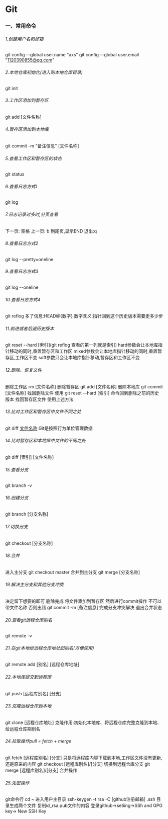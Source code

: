 # Git

### 一、常用命令

###### 1.创建用户名和邮箱

git config --global user.name "axs"
git config --global user.email "1120390855@qq.com"

###### 2.本地仓库初始化(进入到本地仓库目录)

git init

###### 3.工作区添加到暂存区

git add [文件名称]

###### 4.暂存区添加到本地库

git commit -m "备注信息" [文件名称]

###### 5.查看工作区和暂存区的状态

git status

###### 6.查看日志方式1

git log

###### 7.日志记录过多时,分页查看

下一页: 空格
上一页: b
到尾页,显示END
退出:q

###### 8.查看日志方式2

git log --pretty=oneline

###### 9.查看日志方式3

git log --oneline

###### 10.查看日志方式4

git reflog
多了信息:HEAD@{数字}
数字含义:指针回到这个历史版本需要走多少步

###### 11.前进或者后退历史版本

git reset --hard [索引](git reflog 查看的第一列就是索引)
hard参数会让本地库指针移动的同时,重置暂存区和工作区
mixed参数会让本地库指针移动的同时,重置暂存区,工作区不变
soft参数只会让本地库指针移动,暂存区和工作区不变

###### 12.删除、恢复文件

删除工作区 rm [文件名称]
删除暂存区 git add [文件名称]
删除本地库 git commit [文件名称]
找回删除文件 使用 git reset --hard [索引] 命令回到删除之前的历史版本
找回暂存区文件 使用上述方法

###### 13.比对工作区和暂存区中文件不同之处

git diff [文件名称](不加文件名称,默认比对所有的文件)
Git是按照行为单位管理数据

###### 14.比对暂存区和本地库中文件的不同之处

git diff [索引] [文件名称]

###### 15.查看分支

git branch -v

###### 16.创建分支

git branch [分支名称]

###### 17.切换分支

git checkout [分支名称]

###### 18.合并

进入主分支 git checkout master
合并到主分支 git merge [分支名称]

###### 19.解决主分支和其他分支冲突

决定留下想要的即可
删除完成 将文件添加到暂存区
然后进行commit操作 不可以带文件名称 否则出错  git commit -m [备注信息]
完成分支冲突解决 退出合并状态

###### 20.查看git远程仓库别名

git remote -v

###### 21.在git本地给远程仓库地址起别名(方便使用)

git remote add [别名] [远程仓库地址]

###### 22.本地库提交到远程库

git push [远程库别名] [分支]

###### 23.克隆远程仓库到本地

git clone [远程仓库地址]
克隆作用:初始化本地库、将远程仓库完整克隆到本地、给远程仓库期别名

###### 24.拉取操作pull = fetch + merge

git fetch [远程库别名] [分支]  只是将远程库内容下载到本地,工作区文件没有更新,还是原来的内容
git checkout [远程库别名]/[分支] 切换到远程仓库分支
git merge [远程库别名]/[分支] 合并操作

###### 25.免密操作

git命令行 cd ~ 进入用户主目录
ssh-keygen -t rsa -C [github注册邮箱]
.ssh 目录生成两个文件
复制id_rsa.pub文件的内容
登录github->setiing->SSh and GPG key-> New SSH Key